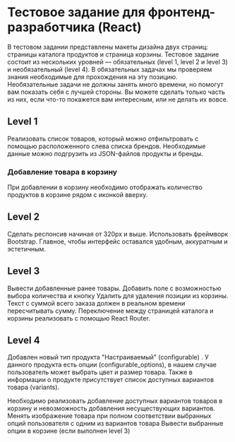 # Тестовое задание для фронтенд-разработчика (React)

В тестовом задании представлены макеты дизайна двух страниц: страницы каталога продуктов и страница корзины. Тестовое задание состоит из нескольких уровней — обязательных (level 1, level 2 и level 3) и необязательный (level 4). В обязательных задачах мы проверяем знания необходимые для прохождения на эту позицию. Необязательные задачи не должны занять много времени, но помогут вам показать себя с лучшей стороны. Вы можете сделать только часть из них, если что-то покажется вам интересным, или не делать их вовсе.

## Level 1

Реализовать список товаров, который можно отфильтровать с помощью расположенного слева списка брендов. Необходимые данные можно подгрузить из JSON-файлов продукты и бренды.

### Добавление товара в корзину

При добавлении в корзину необходимо отображать количество продуктов в корзине рядом с иконкой вверху.

## Level 2

Сделать респонсив начиная от 320px и выше. Использовать фреймворк Bootstrap. Главное, чтобы интерфейс оставался удобным, аккуратным и эстетичным.

## Level 3

Вывести добавленные ранее товары. Добавить поле с возможностью выбора количества и кнопку Удалить для удаления позиции из корзины. Текст с суммой всего заказа должен в реальном времени пересчитывать сумму. Переключение между страницей каталога и корзины реализовать с помощью React Router.

## Level 4

Добавлен новый тип продукта "Настраиваемый" (configurable) . У данного продукта есть опции (configurable_options), в нашем случае пользователь может выбрать цвет и размер товара. Также в информации о продукте присутствует список доступных вариантов товара (variants).

Необходимо реализовать добавление доступных вариантов товаров в корзину и невозможность добавления несуществующих вариантов.
Менять изображение товара при полном соответствии выбранных опций пользователя с одним из вариантов товара
Вывести выбранные опции в корзине (если выполнен level 3)

